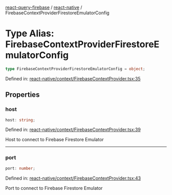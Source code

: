 [react-query-firebase](../../modules.md) / [react-native](../index.md) / FirebaseContextProviderFirestoreEmulatorConfig

# Type Alias: FirebaseContextProviderFirestoreEmulatorConfig

```ts
type FirebaseContextProviderFirestoreEmulatorConfig = object;
```

Defined in: [react-native/context/FirebaseContextProvider.tsx:35](https://github.com/vpishuk/react-query-firebase/blob/47ed1ecd8b83d68dd4237e8eb73f6aa6dea2c1fa/react-native/context/FirebaseContextProvider.tsx#L35)

## Properties

### host

```ts
host: string;
```

Defined in: [react-native/context/FirebaseContextProvider.tsx:39](https://github.com/vpishuk/react-query-firebase/blob/47ed1ecd8b83d68dd4237e8eb73f6aa6dea2c1fa/react-native/context/FirebaseContextProvider.tsx#L39)

Host to connect to Firebase Firestore Emulator

***

### port

```ts
port: number;
```

Defined in: [react-native/context/FirebaseContextProvider.tsx:43](https://github.com/vpishuk/react-query-firebase/blob/47ed1ecd8b83d68dd4237e8eb73f6aa6dea2c1fa/react-native/context/FirebaseContextProvider.tsx#L43)

Port to connect to Firebase Firestore Emulator
